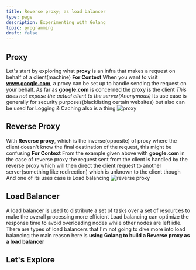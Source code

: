 ```yaml
---
title: Reverse proxy; as load balancer
type: page
description: Experimenting with Golang
topic: programming
draft: false
---
```


## Proxy

Let's start by exploring what **proxy** is an infra that makes a request on behalf of a client(machine)
**For Context**
When you want to visit **www.google.com**, a proxy can be set up to handle
sending the request on your behalf. As far as **google.com** is concerned the
proxy is the client
_This does not expose the actual client to the server(Anonymous)_
Its use case is generally for security purposes(blacklisting certain websites)
but also can be used for Logging & Caching also is a thing
![proxy](images/proxy.png)

## Reverse Proxy

With **Reverse proxy**, which is the inverse(opposite) of proxy
where the client doesn't know the final destination of the request, this might
be confusing
**For Context**
From the example given above with **google.com** in the case of
reverse proxy the request sent from the client is handled by the reverse proxy
which will then direct the client request to another server(something like redirection)
which is unknown to the client though
And one of its uses case is Load balancing
![reverse proxy](images/reverse-proxy.jpg)

## Load Balancer

A load balancer is used to distribute a set of tasks over a set of resources
to make the overall processing more efficient
Load balancing can optimize the response time to avoid overloading nodes while
other nodes are left idle.
There are types of load balancers that I'm not going to dive more into load balancing
the main reason here is **using Golang to build a Reverse proxy as a load balancer**

## Let's Explore
